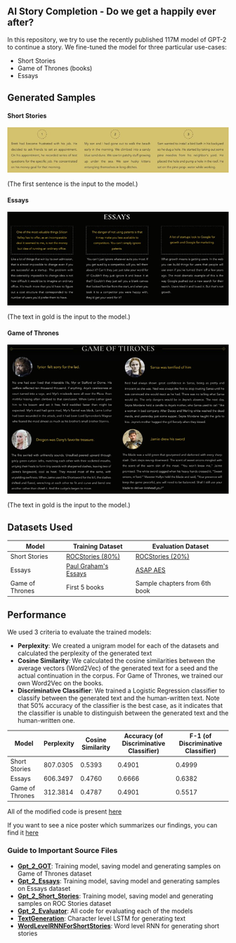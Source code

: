 ## AI Story Completion - Do we get a happily ever after?

In this repository, we try to use the recently published 117M model of GPT-2 to continue a story. We fine-tuned the model for three particular use-cases:

* Short Stories
* Game of Thrones (books)
* Essays

## Generated Samples

#### Short Stories

![Sample Generated Short Stories](screens/shortstories.jpg)

(The first sentence is the input to the model.)

#### Essays

![Sample Generated Essays](screens/essays.jpg)

(The text in gold is the input to the model.)

#### Game of Thrones

![Sample Generated GOT Text](screens/got.jpg)

(The text in gold is the input to the model.)

## Datasets Used

| Model             | Training Dataset                                                                | Evaluation Dataset                                           |
|-----------------  |-------------------------------------------------------------------------------- |------------------------------------------------------------- |
| Short Stories     | [ROCStories (80%)](https://cs.rochester.edu/nlp/rocstories/)                    | [ROCStories (20%)](https://cs.rochester.edu/nlp/rocstories/) |
| Essays            | [Paul Graham's Essays](https://www.kaggle.com/krsoninikhil/pual-graham-essays)  | [ASAP AES](https://www.kaggle.com/c/asap-aes/data)           |
| Game of Thrones   | First 5 books                                                                   | Sample chapters from 6th book                                |

## Performance

We used 3 criteria to evaluate the trained models:

* **Perplexity**: We created a unigram model for each of the datasets and calculated the perplexity of the generated text
* **Cosine Similarity**: We calculated the cosine similarities between the average vectors (Word2Vec) of the generated text for a seed and the actual continuation in the corpus. For Game of Thrones, we trained our own Word2Vec on the books.
* **Discriminative Classifier**: We trained a Logistic Regression classifier to classify between the generated text and the human-written text. Note that 50% accuracy of the classifier is the best case, as it indicates that the classifier is unable to distinguish between the generated text and the human-written one.


| Model             | Perplexity    | Cosine Similarity     | Accuracy (of Discriminative Classifier)   | F-1 (of Discriminative Classifier)    |
|-----------------  |------------   |-------------------    |-----------------------------------------  |------------------------------------   |
| Short Stories     | 807.0305      | 0.5393                | 0.4901                                    | 0.4999                                |
| Essays            | 606.3497      | 0.4760                | 0.6666                                    | 0.6382                                |
| Game of Thrones   | 312.3814      | 0.4787                | 0.4901                                    | 0.5517                                |



All of the modified code is present [here](src/custom_scripts/)

If you want to see a nice poster which summarizes our findings, you can find it [here](screens/poster.pdf)

### Guide to Important Source Files

* **[Gpt_2_GOT](src/custom_scripts/Gpt_2_GOT.ipynb)**: Training model, saving model and generating samples on Game of Thrones dataset
* **[Gpt_2_Essays](src/custom_scripts/Gpt_2_Essays.ipynb)**: Training model, saving model and generating samples on Essays dataset
* **[Gpt_2_Short_Stories](src/custom_scripts/Gpt_2_Short_Stories.ipynb)**: Training model, saving model and generating samples on ROC Stories dataset
* **[Gpt_2_Evaluator](src/custom_scripts/Gpt_2_Evaluator.ipynb)**: All code for evaluating each of the models
* **[TextGeneration](src/custom_scripts/TextGeneration.ipynb)**: Character level LSTM for generating text
* **[WordLevelRNNForShortStories](src/custom_scripts/WordLevelRNNForShortStories.ipynb)**: Word level RNN for generating short stories
